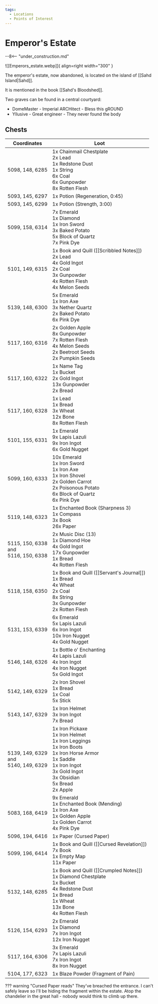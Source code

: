 ```yaml
---
tags:
  - Locations
  - Points of Interest
---
```


# Emperor's Estate

--8<-- "under_construction.md"

![[Emperors_estate.webp]]{ align=right width="300" }

The emperor's estate, now abandoned, is located on the island of [[Sahd Island|Sahd]].

It is mentioned in the book [[Sahd's Bloodshed]].

Two graves can be found in a central courtyard:

- DomeMaster - Imperial ARCHitect - Bless this gROUND
- Yllusive - Great engineer - They never found the body

## Chests

| **Coordinates**                               | **Loot**                                                                                                                                                                                        |
|-----------------------------------------------|-------------------------------------------------------------------------------------------------------------------------------------------------------------------------------------------------|
| 5098, 148, 6285                               | 1x Chainmail Chestplate <br>2x Lead <br>1x Redstone Dust <br>1x String <br>6x Coal <br>6x Gunpowder <br>8x Rotten Flesh                                                                         |
| 5093, 145, 6297                               | 1x Potion (Regeneration, 0:45)                                                                                                                                                                  |
| 5093, 145, 6299                               | 1x Potion (Strength, 3:00)                                                                                                                                                                      |
| 5099, 158, 6314                               | 7x Emerald <br>1x Diamond <br>1x Iron Sword <br>3x Baked Potato <br>5x Block of Quartz <br>7x Pink Dye                                                                                          |
| 5101, 149, 6315                               | 1x Book and Quill ([[Scribbled Notes]]) <br>2x Lead <br>4x Gold Ingot <br>2x Coal <br>3x Gunpowder <br>4x Rotten Flesh <br>4x Melon Seeds                                                           |
| 5139, 148, 6300                               | 5x Emerald <br>1x Iron Axe <br>3x Nether Quartz <br>2x Baked Potato <br>6x Pink Dye                                                                                                             |
| 5117, 160, 6316                               | 2x Golden Apple <br>8x Gunpowder <br>7x Rotten Flesh <br>4x Melon Seeds <br>2x Beetroot Seeds <br>2x Pumpkin Seeds                                                                              |
| 5117, 160, 6322                               | 1x Name Tag <br>1x Bucket <br>2x Gold Ingot <br>13x Gunpowder <br>2x Bread                                                                                                                      |
| 5117, 160, 6328                               | 1x Lead <br>1x Bread <br>3x Wheat <br>12x Bone <br>8x Rotten Flesh                                                                                                                              |
| 5101, 155, 6331                               | 1x Emerald <br>9x Lapis Lazuli <br>9x Iron Ingot <br>6x Gold Nugget                                                                                                                             |
| 5099, 160, 6333                               | 10x Emerald <br>1x Iron Sword <br>1x Iron Axe <br>1x Iron Shovel <br>2x Golden Carrot <br>2x Poisonous Potato <br>6x Block of Quartz <br>6x Pink Dye                                            |
| 5119, 148, 6323                               | 1x Enchanted Book (Sharpness 3) <br>1x Compass <br>3x Book <br>26x Paper                                                                                                                        |
| 5115, 150, 6338 <br>and <br>5116, 150, 6338   | 2x Music Disc (13) <br>1x Diamond Hoe <br>4x Gold Ingot <br>17x Gunpowder <br>1x Bread <br>4x Rotten Flesh                                                                                      |
| 5118, 158, 6350                               | 1x Book and Quill ([[Servant's Journal]]) <br>1x Bread <br>4x Wheat <br>2x Coal <br>8x String <br>3x Gunpowder <br>2x Rotten Flesh                                                                  |
| 5131, 153, 6339                               | 6x Emerald <br>5x Lapis Lazuli <br>6x Iron Ingot <br>10x Iron Nugget <br>4x Gold Nugget                                                                                                         |
| 5146, 148, 6326                               | 1x Bottle o' Enchanting <br>4x Lapis Lazuli <br>4x Iron Ingot <br>4x Iron Nugget <br>5x Gold Ingot                                                                                              |
| 5142, 149, 6329                               | 2x Iron Shovel <br>1x Bread <br>1x Coal <br>5x Stick                                                                                                                                            |
| 5143, 147, 6329                               | 1x Iron Helmet <br>3x Iron Ingot <br>7x Bread                                                                                                                                                   |
| 5139, 149, 6329 <br>and <br>5140, 149, 6329   | 1x Iron Pickaxe <br>1x Iron Helmet <br>1x Iron Leggings <br>1x Iron Boots <br>1x Iron Horse Armor <br>1x Saddle <br>1x Iron Ingot <br>3x Gold Ingot <br>3x Obsidian <br>5x Bread <br>2x Apple   |
| 5083, 168, 6419                               | 9x Emerald <br>1x Enchanted Book (Mending) <br>1x Iron Axe <br>1x Golden Apple <br>1x Golden Carrot <br>4x Pink Dye                                                                             |
| 5096, 194, 6416                               | 1x Paper (Cursed Paper)                                                                                                                                                                         |
| 5099, 196, 6414                               | 1x Book and Quill ([[Cursed Revelation]]) <br>7x Book <br>1x Empty Map <br>11x Paper                                                                                                                |
| 5132, 148, 6285                               | 1x Book and Quill ([[Crumpled Notes]]) <br>1x Diamond Chestplate <br>1x Bucket <br>4x Redstone Dust <br>1x Bread <br>1x Wheat <br>13x Bone <br>4x Rotten Flesh                                      |
| 5126, 154, 6293                               | 2x Emerald <br>1x Diamond <br>7x Iron Ingot <br>12x Iron Nugget                                                                                                                                 |
| 5117, 164, 6306                               | 3x Emerald <br>7x Lapis Lazuli <br>7x Iron Ingot <br>8x Iron Nugget                                                                                                                             |
| 5104, 177, 6323                               | 1x Blaze Powder (Fragment of Pain)                                                                                                                                                              |


??? warning "Cursed Paper reads"
    They've breached the entrance. I can't safely leave so I'll be hiding the fragment within the estate. Atop the chandelier in the great hall - nobody would think to climb up there.

